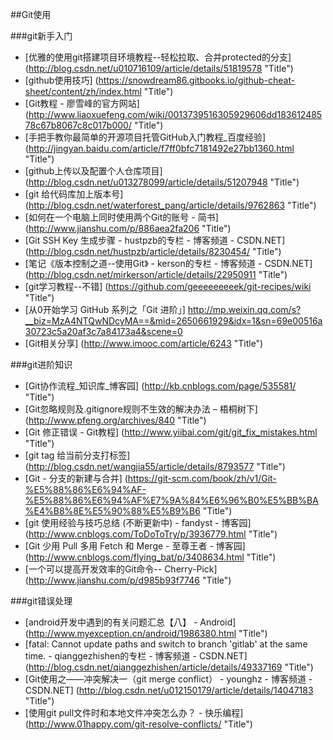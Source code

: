 
##Git使用

###git新手入门
* [优雅的使用git搭建项目环境教程--轻松拉取、合并protected的分支] (http://blog.csdn.net/u010716109/article/details/51819578 "Title")
* [github使用技巧] (https://snowdream86.gitbooks.io/github-cheat-sheet/content/zh/index.html "Title")
* [Git教程 - 廖雪峰的官方网站] (http://www.liaoxuefeng.com/wiki/0013739516305929606dd18361248578c67b8067c8c017b000/ "Title")
* [手把手教你最简单的开源项目托管GitHub入门教程_百度经验] (http://jingyan.baidu.com/article/f7ff0bfc7181492e27bb1360.html "Title")
* [github上传以及配置个人仓库项目] (http://blog.csdn.net/u013278099/article/details/51207948 "Title")
* [git 给代码库加上版本号] (http://blog.csdn.net/waterforest_pang/article/details/9762863 "Title")
* [如何在一个电脑上同时使用两个Git的账号 - 简书] (http://www.jianshu.com/p/886aea2fa206 "Title")
* [Git SSH Key 生成步骤 - hustpzb的专栏 - 博客频道 - CSDN.NET] (http://blog.csdn.net/hustpzb/article/details/8230454/ "Title")
* [笔记《版本控制之道--使用Git》 - kerson的专栏 - 博客频道 - CSDN.NET] (http://blog.csdn.net/mirkerson/article/details/22950911 "Title")
* [git学习教程--不错] (https://github.com/geeeeeeeeek/git-recipes/wiki  "Title")
* [从0开始学习 GitHub 系列之「Git 进阶」] 
http://mp.weixin.qq.com/s?__biz=MzA4NTQwNDcyMA==&mid=2650661929&idx=1&sn=69e00516a30723c5a20af3c7a84173a4&scene=0 
* [Git相关分享] (http://www.imooc.com/article/6243  "Title")






###git进阶知识
* [Git协作流程_知识库_博客园] (http://kb.cnblogs.com/page/535581/ "Title")
* [Git忽略规则及.gitignore规则不生效的解决办法 – 梧桐树下] (http://www.pfeng.org/archives/840 "Title")
* [Git 修正错误 - Git教程] (http://www.yiibai.com/git/git_fix_mistakes.html "Title")
* [git tag 给当前分支打标签] (http://blog.csdn.net/wangjia55/article/details/8793577 "Title")
* [Git - 分支的新建与合并] (https://git-scm.com/book/zh/v1/Git-%E5%88%86%E6%94%AF-%E5%88%86%E6%94%AF%E7%9A%84%E6%96%B0%E5%BB%BA%E4%B8%8E%E5%90%88%E5%B9%B6 "Title")
* [git 使用经验与技巧总结 (不断更新中) - fandyst - 博客园] (http://www.cnblogs.com/ToDoToTry/p/3936779.html "Title")
* [Git 少用 Pull 多用 Fetch 和 Merge - 至尊王者 - 博客园] (http://www.cnblogs.com/flying_bat/p/3408634.html "Title")
* [一个可以提高开发效率的Git命令-- Cherry-Pick] (http://www.jianshu.com/p/d985b93f7746  "Title")


###git错误处理
* [android开发中遇到的有关问题汇总【八】 - Android] (http://www.myexception.cn/android/1986380.html "Title")
* [fatal: Cannot update paths and switch to branch 'gitlab' at the same time. - qianggezhishen的专栏 - 博客频道 - CSDN.NET] (http://blog.csdn.net/qianggezhishen/article/details/49337169 "Title")
* [Git使用之——冲突解决一（git merge conflict） - younghz - 博客频道 - CSDN.NET] (http://blog.csdn.net/u012150179/article/details/14047183 "Title")
* [使用git pull文件时和本地文件冲突怎么办？ - 快乐编程] (http://www.01happy.com/git-resolve-conflicts/ "Title")









